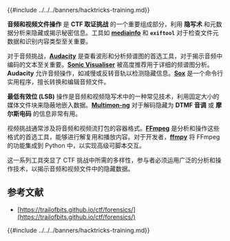 {{#include ../../../banners/hacktricks-training.md}}

**音频和视频文件操作** 是 **CTF 取证挑战** 的一个重要组成部分，利用 **隐写术** 和元数据分析来隐藏或揭示秘密信息。工具如 **[mediainfo](https://mediaarea.net/en/MediaInfo)** 和 **`exiftool`** 对于检查文件元数据和识别内容类型至关重要。

对于音频挑战，**[Audacity](http://www.audacityteam.org/)** 是查看波形和分析频谱图的首选工具，对于揭示音频中编码的文本至关重要。**[Sonic Visualiser](http://www.sonicvisualiser.org/)** 被高度推荐用于详细的频谱图分析。**Audacity** 允许音频操作，如减慢或反转音轨以检测隐藏信息。**[Sox](http://sox.sourceforge.net/)** 是一个命令行实用程序，擅长转换和编辑音频文件。

**最低有效位 (LSB)** 操作是音频和视频隐写术中的一种常见技术，利用固定大小的媒体文件块来隐蔽地嵌入数据。**[Multimon-ng](http://tools.kali.org/wireless-attacks/multimon-ng)** 对于解码隐藏为 **DTMF 音调** 或 **摩尔斯电码** 的信息非常有用。

视频挑战通常涉及将音频和视频流打包的容器格式。**[FFmpeg](http://ffmpeg.org/)** 是分析和操作这些格式的首选工具，能够进行解复用和播放内容。对于开发者，**[ffmpy](http://ffmpy.readthedocs.io/en/latest/examples.html)** 将 FFmpeg 的功能集成到 Python 中，以实现高级可脚本交互。

这一系列工具突显了 CTF 挑战中所需的多样性，参与者必须运用广泛的分析和操作技术，以揭示音频和视频文件中的隐藏数据。

## 参考文献

- [https://trailofbits.github.io/ctf/forensics/](https://trailofbits.github.io/ctf/forensics/)

{{#include ../../../banners/hacktricks-training.md}}
